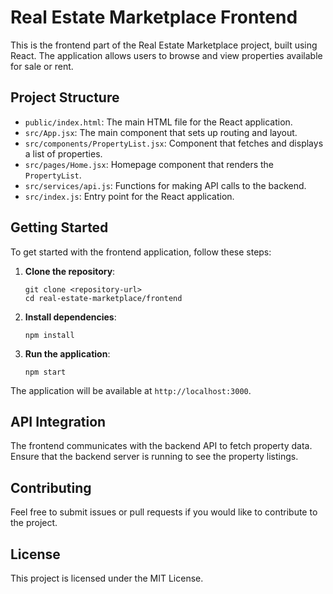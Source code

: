 # Real Estate Marketplace Frontend

This is the frontend part of the Real Estate Marketplace project, built using React. The application allows users to browse and view properties available for sale or rent.

## Project Structure

- `public/index.html`: The main HTML file for the React application.
- `src/App.jsx`: The main component that sets up routing and layout.
- `src/components/PropertyList.jsx`: Component that fetches and displays a list of properties.
- `src/pages/Home.jsx`: Homepage component that renders the `PropertyList`.
- `src/services/api.js`: Functions for making API calls to the backend.
- `src/index.js`: Entry point for the React application.

## Getting Started

To get started with the frontend application, follow these steps:

1. **Clone the repository**:
   ```
   git clone <repository-url>
   cd real-estate-marketplace/frontend
   ```

2. **Install dependencies**:
   ```
   npm install
   ```

3. **Run the application**:
   ```
   npm start
   ```

The application will be available at `http://localhost:3000`.

## API Integration

The frontend communicates with the backend API to fetch property data. Ensure that the backend server is running to see the property listings.

## Contributing

Feel free to submit issues or pull requests if you would like to contribute to the project. 

## License

This project is licensed under the MIT License.